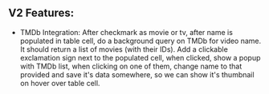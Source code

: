 V2 Features:
-------------------------------------------------
- TMDb Integration: After checkmark as movie or tv, after name is populated in table cell, do a background query on TMDb for video name. It should return a list of movies (with their IDs). Add a clickable exclamation sign next to the populated cell, when clicked, show a popup with TMDb list, when clicking on one of them, change name to that provided and save it's data somewhere, so we can show it's thumbnail on hover over table cell.